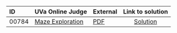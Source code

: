 | ID | UVa Online Judge | External | Link to solution |
|:---|:---|:---|:---:|
| 00784 | [Maze Exploration](https://onlinejudge.org/index.php?option=com_onlinejudge&Itemid=8&category=9&page=show_problem&problem=725) | [PDF](https://onlinejudge.org/external/7/784.pdf) | [Solution](https%3A//github.com/versenyi98/programming-contests/tree/master/UVa%20Online%20Judge/00784%2520-%2520Maze%2520Exploration)|

